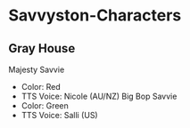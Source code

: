 # Savvyston-Characters
## Gray House
Majesty Savvie
- Color: Red
- TTS Voice: Nicole (AU/NZ)
Big Bop Savvie
- Color: Green
- TTS Voice: Salli (US)
